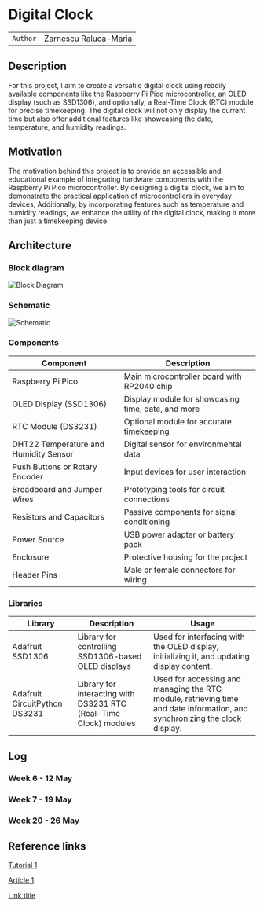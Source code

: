 # Digital Clock

| | |
|-|-|
|`Author` | Zarnescu Raluca-Maria

## Description
For this project, I aim to create a versatile digital clock using readily available components like the Raspberry Pi Pico microcontroller, an OLED display (such as SSD1306), and optionally, a Real-Time Clock (RTC) module for precise timekeeping. 
The digital clock will not only display the current time but also offer additional features like showcasing the date, temperature, and humidity readings. 
## Motivation
The motivation behind this project is to provide an accessible and educational example of integrating hardware components with the Raspberry Pi Pico microcontroller. 
By designing a digital clock, we aim to demonstrate the practical application of microcontrollers in everyday devices, 
Additionally, by incorporating features such as temperature and humidity readings, we enhance the utility of the digital clock, making it more than just a timekeeping device.
## Architecture

### Block diagram

<!-- Make sure the path to the picture is correct -->
![Block Diagram](schematics/block_diagram.png)

### Schematic

![Schematic](schematics/kicad_schematic.png)

### Components

| Component | Description |
|---------|-------------|
| Raspberry Pi Pico	| Main microcontroller board with RP2040 chip	
| OLED Display (SSD1306) |	Display module for showcasing time, date, and more	
| RTC Module (DS3231) |	Optional module for accurate timekeeping	
| DHT22 Temperature and Humidity Sensor |	Digital sensor for environmental data	
| Push Buttons or Rotary Encoder |	Input devices for user interaction	
| Breadboard and Jumper Wires	| Prototyping tools for circuit connections	
| Resistors and Capacitors |	Passive components for signal conditioning	
| Power Source | USB power adapter or battery pack	
| Enclosure | Protective housing for the project	
| Header Pins	| Male or female connectors for wiring	


### Libraries

<!-- This is just an example, fill in the table with your actual components -->

| Library | Description | Usage |
|---------|-------------|-------|
| Adafruit SSD1306 | Library for controlling SSD1306-based OLED displays  | Used for interfacing with the OLED display, initializing it, and updating display content. |
| Adafruit CircuitPython DS3231 | Library for interacting with DS3231 RTC (Real-Time Clock) modules | Used for accessing and managing the RTC module, retrieving time and date information, and synchronizing the clock display.  |

## Log

<!-- write every week your progress here -->

### Week 6 - 12 May

### Week 7 - 19 May

### Week 20 - 26 May


## Reference links

<!-- Fill in with appropriate links and link titles -->

[Tutorial 1](https://www.youtube.com/watch?v=wdgULBpRoXk&t=1s&ab_channel=BenEater)

[Article 1](https://www.explainthatstuff.com/induction-motors.html)

[Link title](https://projecthub.arduino.cc/)
